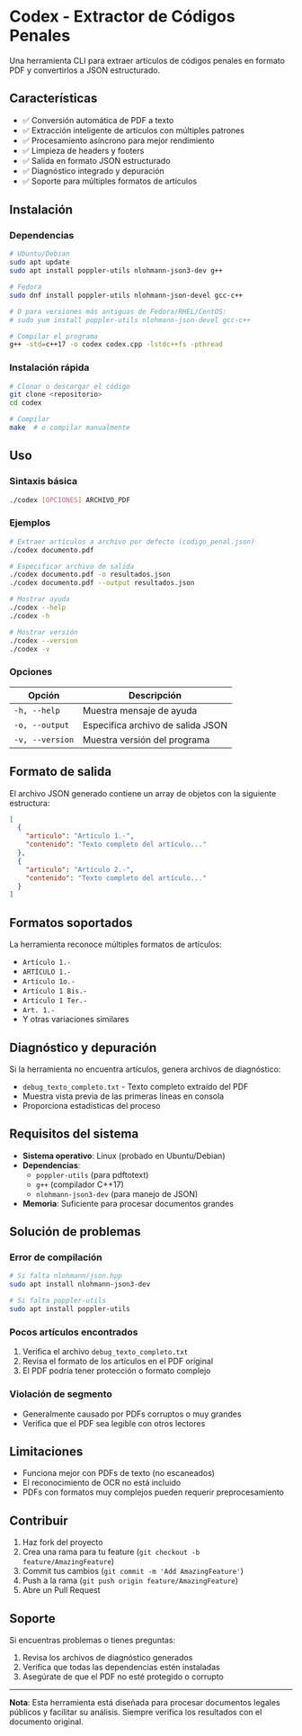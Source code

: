 # Codex - Extractor de Códigos Penales

Una herramienta CLI para extraer artículos de códigos penales en formato PDF y convertirlos a JSON estructurado.

## Características

- ✅ Conversión automática de PDF a texto
- ✅ Extracción inteligente de artículos con múltiples patrones
- ✅ Procesamiento asíncrono para mejor rendimiento
- ✅ Limpieza de headers y footers
- ✅ Salida en formato JSON estructurado
- ✅ Diagnóstico integrado y depuración
- ✅ Soporte para múltiples formatos de artículos

## Instalación

### Dependencias

```bash
# Ubuntu/Debian
sudo apt update
sudo apt install poppler-utils nlohmann-json3-dev g++

# Fedora
sudo dnf install poppler-utils nlohmann-json-devel gcc-c++

# O para versiones más antiguas de Fedora/RHEL/CentOS:
# sudo yum install poppler-utils nlohmann-json-devel gcc-c++

# Compilar el programa
g++ -std=c++17 -o codex codex.cpp -lstdc++fs -pthread
```

### Instalación rápida

```bash
# Clonar o descargar el código
git clone <repositorio>
cd codex

# Compilar
make  # o compilar manualmente
```

## Uso

### Sintaxis básica

```bash
./codex [OPCIONES] ARCHIVO_PDF
```

### Ejemplos

```bash
# Extraer artículos a archivo por defecto (codigo_penal.json)
./codex documento.pdf

# Especificar archivo de salida
./codex documento.pdf -o resultados.json
./codex documento.pdf --output resultados.json

# Mostrar ayuda
./codex --help
./codex -h

# Mostrar versión
./codex --version
./codex -v
```

### Opciones

| Opción | Descripción |
|--------|-------------|
| `-h, --help` | Muestra mensaje de ayuda |
| `-o, --output` | Especifica archivo de salida JSON |
| `-v, --version` | Muestra versión del programa |

## Formato de salida

El archivo JSON generado contiene un array de objetos con la siguiente estructura:

```json
[
  {
    "articulo": "Artículo 1.-",
    "contenido": "Texto completo del artículo..."
  },
  {
    "articulo": "Artículo 2.-", 
    "contenido": "Texto completo del artículo..."
  }
]
```

## Formatos soportados

La herramienta reconoce múltiples formatos de artículos:

- `Artículo 1.-`
- `ARTÍCULO 1.-` 
- `Artículo 1o.-`
- `Artículo 1 Bis.-`
- `Artículo 1 Ter.-`
- `Art. 1.-`
- Y otras variaciones similares

## Diagnóstico y depuración

Si la herramienta no encuentra artículos, genera archivos de diagnóstico:

- `debug_texto_completo.txt` - Texto completo extraído del PDF
- Muestra vista previa de las primeras líneas en consola
- Proporciona estadísticas del proceso

## Requisitos del sistema

- **Sistema operativo**: Linux (probado en Ubuntu/Debian)
- **Dependencias**: 
  - `poppler-utils` (para pdftotext)
  - `g++` (compilador C++17)
  - `nlohmann-json3-dev` (para manejo de JSON)
- **Memoria**: Suficiente para procesar documentos grandes

## Solución de problemas

### Error de compilación

```bash
# Si falta nlohmann/json.hpp
sudo apt install nlohmann-json3-dev

# Si falta poppler-utils
sudo apt install poppler-utils
```

### Pocos artículos encontrados

1. Verifica el archivo `debug_texto_completo.txt`
2. Revisa el formato de los artículos en el PDF original
3. El PDF podría tener protección o formato complejo

### Violación de segmento

- Generalmente causado por PDFs corruptos o muy grandes
- Verifica que el PDF sea legible con otros lectores

## Limitaciones

- Funciona mejor con PDFs de texto (no escaneados)
- El reconocimiento de OCR no está incluido
- PDFs con formatos muy complejos pueden requerir preprocesamiento

## Contribuir

1. Haz fork del proyecto
2. Crea una rama para tu feature (`git checkout -b feature/AmazingFeature`)
3. Commit tus cambios (`git commit -m 'Add AmazingFeature'`)
4. Push a la rama (`git push origin feature/AmazingFeature`)
5. Abre un Pull Request


## Soporte

Si encuentras problemas o tienes preguntas:

1. Revisa los archivos de diagnóstico generados
2. Verifica que todas las dependencias estén instaladas
3. Asegúrate de que el PDF no esté protegido o corrupto

---

**Nota**: Esta herramienta está diseñada para procesar documentos legales públicos y facilitar su análisis. Siempre verifica los resultados con el documento original.
